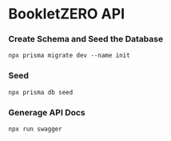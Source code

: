 # BookletZERO API #

### Create Schema and Seed the Database ###
```
npx prisma migrate dev --name init
```

### Seed ###
```
npx prisma db seed
```


### Generage API Docs ###
```
npx run swagger
```